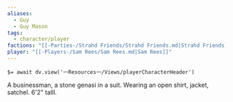 ```yaml
---
aliases:
  - Guy
  - Guy Mason
tags:
  - character/player
factions: "[[-Parties-/Strahd Friends/Strahd Friends.md|Strahd Friends]]"
player: "[[-Players-/Sam Rees/Sam Rees.md|Sam Rees]]"
---
```


`$= await dv.view('一Resources一/Views/playerCharacterHeader')`

A businessman, a stone genasi in a suit. Wearing an open shirt, jacket, satchel. 6'2" talll.
